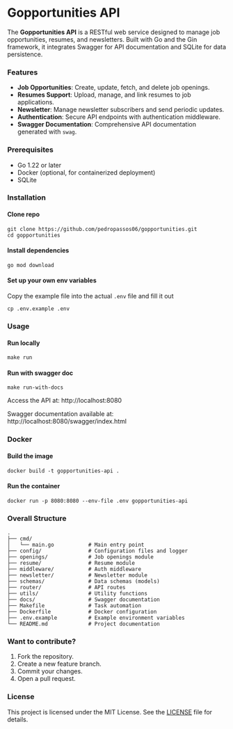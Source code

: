 # Gopportunities API

The **Gopportunities API** is a RESTful web service designed to manage job opportunities, resumes, and newsletters. Built with Go and the Gin framework, it integrates Swagger for API documentation and SQLite for data persistence.

### Features
- **Job Opportunities**: Create, update, fetch, and delete job openings.
- **Resumes Support**: Upload, manage, and link resumes to job applications. 
- **Newsletter**: Manage newsletter subscribers and send periodic updates.
- **Authentication**: Secure API endpoints with authentication middleware.
- **Swagger Documentation**: Comprehensive API documentation generated with `swag`.

### Prerequisites
- Go 1.22 or later
- Docker (optional, for containerized deployment)
- SQLite

### Installation
#### Clone repo
```
git clone https://github.com/pedropassos06/gopportunities.git
cd gopportunities
```

#### Install dependencies
```
go mod download
```

#### Set up your own env variables
Copy the example file into the actual `.env` file and fill it out
```
cp .env.example .env
```

### Usage
#### Run locally
```
make run
```

#### Run with swagger doc
```
make run-with-docs
```

Access the API at: http://localhost:8080

Swagger documentation available at: http://localhost:8080/swagger/index.html

### Docker
#### Build the image
```
docker build -t gopportunities-api .
```

#### Run the container
```
docker run -p 8080:8080 --env-file .env gopportunities-api
```

### Overall Structure
```
.
├── cmd/
│   └── main.go           # Main entry point
├── config/               # Configuration files and logger
├── openings/             # Job openings module
├── resume/               # Resume module
├── middleware/           # Auth middleware
├── newsletter/           # Newsletter module
├── schemas/              # Data schemas (models)
├── router/               # API routes
├── utils/                # Utility functions
├── docs/                 # Swagger documentation
├── Makefile              # Task automation
├── Dockerfile            # Docker configuration
├── .env.example          # Example environment variables
└── README.md             # Project documentation
```

### Want to contribute?
1. Fork the repository.
2. Create a new feature branch.
3. Commit your changes.
4. Open a pull request.

### License
This project is licensed under the MIT License. See the [LICENSE](https://opensource.org/license/mit) file for details.


